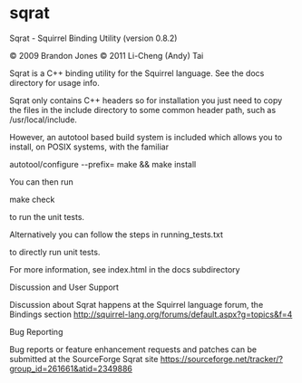 sqrat
=====

Sqrat - Squirrel Binding Utility (version 0.8.2)

© 2009 Brandon Jones
© 2011 Li-Cheng (Andy) Tai


Sqrat is a C++ binding utility for the Squirrel language.
See the docs directory for usage info.

Sqrat only contains C++ headers so for installation you just 
need to copy the files in the include directory to 
some common header path, such as /usr/local/include.

However, an autotool based build system is included which 
allows you to install, on POSIX systems, with the familiar

autotool/configure --prefix=<prefix path>
make && make install

You can then run

make check

to run the unit tests.

Alternatively you can follow the steps in 
running_tests.txt

to directly run unit tests.

For more information, see index.html in the docs subdirectory

Discussion and User Support

Discussion about Sqrat happens at the Squirrel language forum,
the Bindings section
http://squirrel-lang.org/forums/default.aspx?g=topics&f=4

Bug Reporting

Bug reports or feature enhancement requests and patches can 
be submitted at the SourceForge Sqrat site
https://sourceforge.net/tracker/?group_id=261661&atid=2349886
